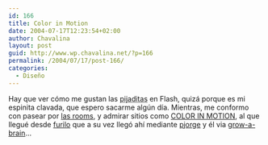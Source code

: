 ```yaml
---
id: 166
title: Color in Motion
date: 2004-07-17T12:23:54+02:00
author: Chavalina
layout: post
guid: http://www.wp.chavalina.net/?p=166
permalink: /2004/07/17/post-166/
categories:
  - Diseño
---
```

Hay que ver cómo me gustan las <acronym title="verdaderas obras de arte">pijaditas</acronym> en Flash, quizá porque es mi espinita clavada, que espero sacarme algún día. Mientras, me conformo con pasear por <a href="http://www.chavalina.net/comentar.php?idpost=111" target="_blank">las rooms</a>, y admirar sitios como <a href="http://www.mariaclaudiacortes.com/colors/Colors.html" target="_blank">COLOR IN MOTION</a>, al que llegué desde <a href="http://furilo.com/blog/diseno/040716-papel_continuo_color_in_motion.php" target="_blank">furilo</a> que a su vez llegó ahí mediante <a href="http://www.pjorge.com/archivo/2004/7/17/14:42:44/" target="_blank">pjorge</a> y él via <a href="http://growabrain.typepad.com/growabrain/2004/07/_art_fiends_dai.html" target="_blank">grow-a-brain</a>…